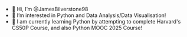 - 👋 Hi, I’m @JamesBilverstone98
- 👀 I’m interested in Python and Data Analysis/Data Visualisation!
- 🌱 I am currently learning Python by attempting to complete Harvard's CS50P Course, and also Python MOOC 2025 Course!

<!---
JamesBilverstone98/JamesBilverstone98 is a ✨ special ✨ repository because its `README.md` (this file) appears on your GitHub profile.
You can click the Preview link to take a look at your changes.
--->
